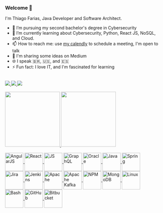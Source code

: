 ### Welcome 👋

I'm Thiago Farias, Java Developer and Software Architect.

- 🔭 I’m pursuing my second bachelor's degree in Cybersecurity
- 🌱 I’m currently learning about Cybersecurity, Python, React JS, NoSQL, and Cloud.
- 📫 How to reach me: use [my calendly](https://calendly.com/thiagomarsal) to schedule a meeting, I'm open to talk
- 💬 I'm sharing some ideas on Medium
- 🌐 I speak 🇧🇷, 🇺🇸, and 🇪🇸
- ⚡ Fun fact: I love IT, and I'm fascinated for learning

<div style="display: inline_block"><br>
  <a href="mailto:thiagomarsal.farias@gmail.com">
    <img src="https://img.shields.io/badge/Gmail-D14836?style=for-the-badge&logo=gmail&logoColor=white" />
  </a>
  <a href="https://www.linkedin.com/in/thiago-marsal-farias" target="blank">
    <img src="https://img.shields.io/badge/LinkedIn-0077B5?style=for-the-badge&logo=linkedin&logoColor=white" />
  </a>
  <a href="https://thiago-marsal.medium.com" target="blank">
    <img src="https://img.shields.io/badge/Medium-12100E?style=for-the-badge&logo=medium&logoColor=white" />
  </a>
</div>

<div style="display: inline_block"><br>
  <a href="https://github.com/thiagomarsal/thiagomarsal">
    <img height="180em" src="https://github-readme-stats.vercel.app/api?username=thiagomarsal&show_icons=true&theme=graywhite" />
    <img height="180em" src="https://github-readme-stats.vercel.app/api/top-langs/?username=thiagomarsal&layout=compact" />
  </a>
</div>

<div style="display: inline-block"><br>
  <a href="https://github.com/thiagomarsal/thiagomarsal">
    <img align="center" alt="AngularJS" height="60" width="60" src="https://cdn.jsdelivr.net/gh/devicons/devicon/icons/angularjs/angularjs-original-wordmark.svg" />
    <img align="center" alt="React" height="60" width="60" src="https://cdn.jsdelivr.net/gh/devicons/devicon/icons/react/react-original-wordmark.svg" />
    <img align="center" alt="JS" height="60" width="60" src="https://cdn.jsdelivr.net/gh/devicons/devicon/icons/javascript/javascript-original.svg" />
    <img align="center" alt="GraphQL" height="60" width="60" src="https://cdn.jsdelivr.net/gh/devicons/devicon/icons/graphql/graphql-plain-wordmark.svg" />
    <img align="center" alt="Oracle" height="60" width="60" src="https://cdn.jsdelivr.net/gh/devicons/devicon/icons/oracle/oracle-original.svg" />
    <img align="center" alt="Java" height="60" width="60" src="https://cdn.jsdelivr.net/gh/devicons/devicon/icons/java/java-original-wordmark.svg" />
    <img align="center" alt="Spring" height="60" width="60" src="https://cdn.jsdelivr.net/gh/devicons/devicon/icons/spring/spring-original-wordmark.svg" />
    <img align="center" alt="Jira" height="60" width="60" src="https://cdn.jsdelivr.net/gh/devicons/devicon/icons/jira/jira-original-wordmark.svg" />
    <img align="center" alt="Jenkins" height="60" width="60" src="https://cdn.jsdelivr.net/gh/devicons/devicon/icons/jenkins/jenkins-original.svg" />
    <img align="center" alt="Apache" height="60" width="60" src="https://cdn.jsdelivr.net/gh/devicons/devicon/icons/apache/apache-original-wordmark.svg" />
    <img align="center" alt="Apache Kafka" height="60" width="60" src="https://cdn.jsdelivr.net/gh/devicons/devicon/icons/apachekafka/apachekafka-original-wordmark.svg" />
    <img align="center" alt="NPM" height="60" width="60" src="https://cdn.jsdelivr.net/gh/devicons/devicon/icons/npm/npm-original-wordmark.svg" />
    <img align="center" alt="MongoDB" height="60" width="60" src="https://cdn.jsdelivr.net/gh/devicons/devicon/icons/mongodb/mongodb-original-wordmark.svg" />
    <img align="center" alt="Linux" height="60" width="60" src="https://cdn.jsdelivr.net/gh/devicons/devicon/icons/linux/linux-original.svg" />
    <img align="center" alt="Bash" height="60" width="60" src="https://cdn.jsdelivr.net/gh/devicons/devicon/icons/bash/bash-original.svg" />
    <img align="center" alt="GitHub" height="60" width="60" src="https://cdn.jsdelivr.net/gh/devicons/devicon/icons/github/github-original-wordmark.svg" />
    <img align="center" alt="Bitbucket" height="60" width="60" src="https://cdn.jsdelivr.net/gh/devicons/devicon/icons/bitbucket/bitbucket-original-wordmark.svg" />
  </a>
</div>
